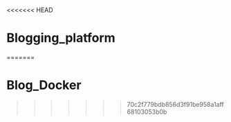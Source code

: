 <<<<<<< HEAD
# Blogging_platform
=======
# Blog_Docker
>>>>>>> 70c2f779bdb856d3f91be958a1aff68103053b0b
